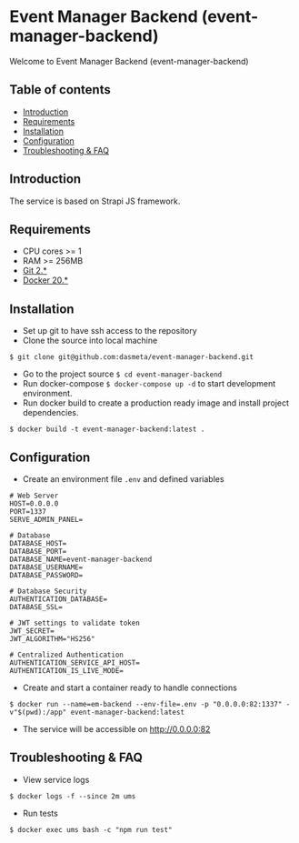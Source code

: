 # Event Manager Backend (event-manager-backend)
Welcome to Event Manager Backend (event-manager-backend)

## Table of contents
 * [Introduction](#introduction)
 * [Requirements](#requirements)
 * [Installation](#installation)
 * [Configuration](#configuration)
 * [Troubleshooting & FAQ](#troubleshooting-faq)

## Introduction
The service is based on Strapi JS framework.

## Requirements
- CPU cores >= 1
- RAM >= 256MB
- [Git 2.*](https://git-scm.com/book/en/v2/Getting-Started-Installing-Git)
- [Docker 20.*](https://docs.docker.com/engine/install/)
  
## Installation
- Set up git to have ssh access to the repository
- Clone the source into local machine
```shell
$ git clone git@github.com:dasmeta/event-manager-backend.git
```
- Go to the project source `$ cd event-manager-backend`
- Run docker-compose `$ docker-compose up -d` to start development environment.
- Run docker build to create a production ready image and install project dependencies.
```shell
$ docker build -t event-manager-backend:latest .
```

## Configuration
- Create an environment file `.env` and defined variables
```text
# Web Server
HOST=0.0.0.0
PORT=1337
SERVE_ADMIN_PANEL=

# Database
DATABASE_HOST=
DATABASE_PORT=
DATABASE_NAME=event-manager-backend
DATABASE_USERNAME=
DATABASE_PASSWORD=

# Database Security
AUTHENTICATION_DATABASE=
DATABASE_SSL=

# JWT settings to validate token
JWT_SECRET=
JWT_ALGORITHM="HS256"

# Centralized Authentication
AUTHENTICATION_SERVICE_API_HOST=
AUTHENTICATION_IS_LIVE_MODE=

```
- Create and start a container ready to handle connections
```shell
$ docker run --name=em-backend --env-file=.env -p "0.0.0.0:82:1337" -v"$(pwd):/app" event-manager-backend:latest
```
- The service will be accessible on http://0.0.0.0:82

## Troubleshooting & FAQ
- View service logs
```shell
$ docker logs -f --since 2m ums
```
- Run tests
```shell
$ docker exec ums bash -c "npm run test"
```
